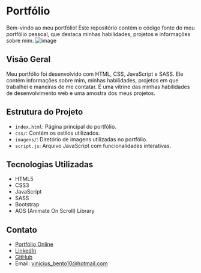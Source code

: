 # Portfólio 

Bem-vindo ao meu portfólio! Este repositório contém o código fonte do meu portfólio pessoal, que destaca minhas habilidades, projetos e informações sobre mim.
![image](https://github.com/Viniciuxbento/Portifolio/assets/112340372/706d1cca-3fba-4e20-8e73-12113b6b71c1)
## Visão Geral

Meu portfólio foi desenvolvido com HTML, CSS, JavaScript e SASS. Ele contém informações sobre mim, minhas habilidades, projetos em que trabalhei e maneiras de me contatar. É uma vitrine das minhas habilidades de desenvolvimento web e uma amostra dos meus projetos.

## Estrutura do Projeto

- `index.html`: Página principal do portfólio.
- `css/`: Contém os estilos utilizados.
- `imagens/`: Diretório de imagens utilizadas no portfólio.
- `script.js`: Arquivo JavaScript com funcionalidades interativas.

## Tecnologias Utilizadas

- HTML5
- CSS3
- JavaScript
- SASS
- Bootstrap
- AOS (Animate On Scroll) Library


## Contato

- [Portfólio Online](https://viniciuxbento.github.io/Portifolio/)
- [LinkedIn](https://www.linkedin.com/in/vinicius-bento-b4313a197)
- [GitHub](https://github.com/Viniciuxbento)
- Email: vinicius_bento10@hotmail.com


